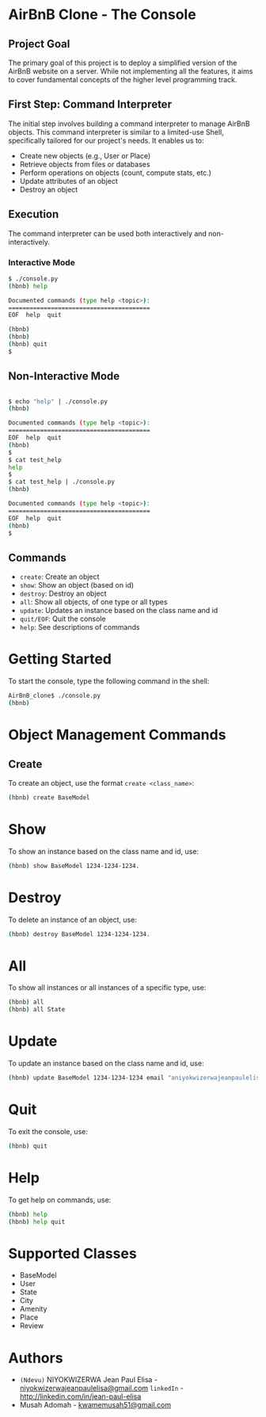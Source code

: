 # AirBnB Clone - The Console

## Project Goal

The primary goal of this project is to deploy a simplified version of the AirBnB website on a server. While not implementing all the features, it aims to cover fundamental concepts of the higher level programming track.

## First Step: Command Interpreter

The initial step involves building a command interpreter to manage AirBnB objects. This command interpreter is similar to a limited-use Shell, specifically tailored for our project's needs. It enables us to:

- Create new objects (e.g., User or Place)
- Retrieve objects from files or databases
- Perform operations on objects (count, compute stats, etc.)
- Update attributes of an object
- Destroy an object

## Execution

The command interpreter can be used both interactively and non-interactively.

### Interactive Mode

```bash
$ ./console.py
(hbnb) help

Documented commands (type help <topic>):
========================================
EOF  help  quit

(hbnb) 
(hbnb) 
(hbnb) quit
$
```
## Non-Interactive Mode
```bash

$ echo "help" | ./console.py
(hbnb)

Documented commands (type help <topic>):
========================================
EOF  help  quit
(hbnb) 
$
$ cat test_help
help
$
$ cat test_help | ./console.py
(hbnb)

Documented commands (type help <topic>):
========================================
EOF  help  quit
(hbnb) 
$
```
## Commands

- `create`: Create an object
- `show`: Show an object (based on id)
- `destroy`: Destroy an object
- `all`: Show all objects, of one type or all types
- `update`: Updates an instance based on the class name and id
- `quit/EOF`: Quit the console
- `help`: See descriptions of commands

# Getting Started

To start the console, type the following command in the shell:

```bash
AirBnB_clone$ ./console.py
(hbnb) 
```
# Object Management Commands

## Create

To create an object, use the format `create <class_name>`:

```bash
(hbnb) create BaseModel
```
# Show

To show an instance based on the class name and id, use:

```bash
(hbnb) show BaseModel 1234-1234-1234.
```
# Destroy

To delete an instance of an object, use:

```bash
(hbnb) destroy BaseModel 1234-1234-1234.
```
# All

To show all instances or all instances of a specific type, use:

```bash
(hbnb) all
(hbnb) all State
```

# Update

To update an instance based on the class name and id, use:

```bash
(hbnb) update BaseModel 1234-1234-1234 email "aniyokwizerwajeanpaulelisa@gmail.com"
```

# Quit

To exit the console, use:

```bash
(hbnb) quit
```

# Help

To get help on commands, use:

```bash
(hbnb) help
(hbnb) help quit
```
# Supported Classes

- BaseModel
- User
- State
- City
- Amenity
- Place
- Review

# Authors

- `(Ndevu)` NIYOKWIZERWA Jean Paul Elisa - niyokwizerwajeanpaulelisa@gmail.com `linkedIn` - http://linkedin.com/in/jean-paul-elisa
- Musah Adomah - kwamemusah51@gmail.com
